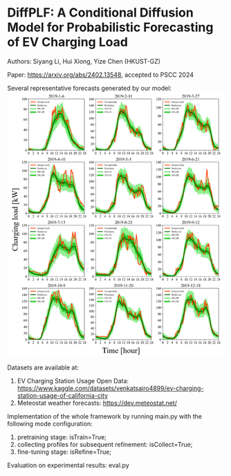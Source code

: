 # DiffPLF: A Conditional Diffusion Model for Probabilistic Forecasting of EV Charging Load

Authors: Siyang Li, Hui Xiong, Yize Chen (HKUST-GZ)

Paper: https://arxiv.org/abs/2402.13548, accepted to PSCC 2024

Several representative forecasts generated by our model: <br />
![Charging load prediction intervals](https://github.com/LSY-Cython/DiffPLF/blob/main/overall%20PI.png)

Datasets are available at:
1) EV Charging Station Usage Open Data: https://www.kaggle.com/datasets/venkatsairo4899/ev-charging-station-usage-of-california-city <br />
2) Meteostat weather forecasts: https://dev.meteostat.net/ <br />

Implementation of the whole framework by running main.py with the following mode configuration:<br />
1) pretraining stage: isTrain=True;
2) collecting profiles for subsequent refinement: isCollect=True;
3) fine-tuning stage: isRefine=True;

Evaluation on experimental results: eval.py
